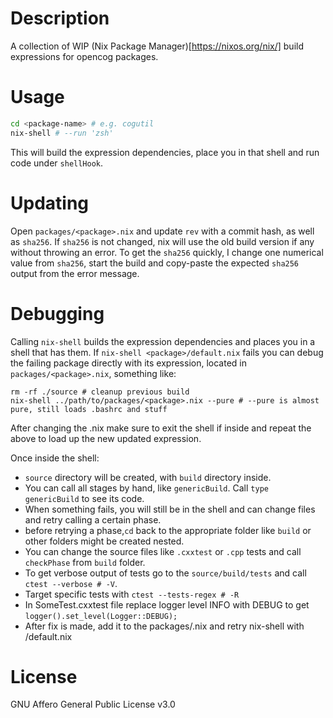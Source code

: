 # Description
A collection of WIP (Nix Package Manager)[https://nixos.org/nix/] build expressions for opencog packages.

# Usage
```bash
cd <package-name> # e.g. cogutil
nix-shell # --run 'zsh'
```

This will build the expression dependencies, place you in that shell and run code under `shellHook`.

# Updating

Open `packages/<package>.nix` and update `rev` with a commit hash, as well as `sha256`. If `sha256` is not changed, nix will use the old build version if any without throwing an error.
To get the `sha256` quickly, I change one numerical value from `sha256`, start the build and copy-paste the expected `sha256` output from the error message.

# Debugging

Calling `nix-shell` builds the expression dependencies and places you in a shell that has them.
If `nix-shell <package>/default.nix` fails you can debug the failing package directly with its expression, located in `packages/<package>.nix`, something like:
```
rm -rf ./source # cleanup previous build
nix-shell ../path/to/packages/<package>.nix --pure # --pure is almost pure, still loads .bashrc and stuff
```

After changing the <package>.nix make sure to exit the shell if inside and repeat the above to load up the new updated expression.

Once inside the shell:
- `source` directory will be created, with `build` directory inside.
- You can call all stages by hand, like `genericBuild`. Call `type genericBuild` to see its code.
- When something fails, you will still be in the shell and can change files and retry calling a certain phase.
- before retrying a phase,`cd` back to the appropriate folder like `build` or other folders might be created nested.
- You can change the source files like `.cxxtest` or `.cpp` tests and call `checkPhase` from `build` folder.
- To get verbose output of tests go to the `source/build/tests` and call `ctest --verbose # -V`.
- Target specific tests with `ctest --tests-regex # -R`
- In SomeTest.cxxtest file replace logger level INFO with DEBUG to get `logger().set_level(Logger::DEBUG);`
- After fix is made, add it to the packages/<package>.nix and retry nix-shell with <package>/default.nix

# License
GNU Affero General Public License v3.0
